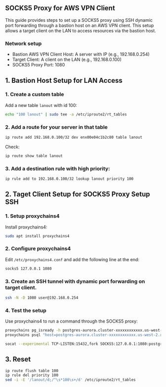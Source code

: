 ## SOCKS5 Proxy for AWS VPN Client
This guide provides steps to set up a SOCKS5 proxy using SSH dynamic port forwarding through a bastion host on an AWS VPN client. This setup allows a target client on the LAN to access resources via the bastion host.

### Network setup
- Bastion AWS VPN Client Host: A server with IP (e.g., 192.168.0.254)
- Target Client: A client on the LAN (e.g., 192.168.0.100)
- SOCKS5 Proxy Port: 1080

## 1. Bastion Host Setup for LAN Access

### 1. Create a custom table
Add a new table `lanout` with id 100:

```bash
echo "100 lanout" | sudo tee -a /etc/iproute2/rt_tables
```

### 2. Add a route for your server in that table
```bash
ip route add 192.168.0.100/32 dev enx00e04c1b2c80 table lanout
```

Check:
```bash
ip route show table lanout
```

### 3. Add a destination rule with high priority:
```bash
ip rule add to 192.168.0.100/32 lookup lanout priority 100
```

## 2. Taget Client Setup for SOCKS5 Proxy Setup SSH

### 1. Setup proxychains4
Install proxychains4:

```bash
sudo apt install proxychains4
```

### 2. Configure proxychains4
Edit `/etc/proxychains4.conf` and add the following line at the end:

```bash
socks5 127.0.0.1 1080
```

### 3. Create an SSH tunnel with dynamic port forwarding on target client.

```bash
ssh -N -D 1080 user@192.168.0.254
```

### 4. Test the setup
Use proxychains4 to run a command through the SOCKS5 proxy:
```bash
proxychains pg_isready -h postgres-aurora.cluster-xxxxxxxxxxxx.us-west-2.rds.amazonaws.com -p 5432 -t 5
proxychains psql "host=postgres-aurora.cluster-xxxxxxxxxxxx.us-west-2.rds.amazonaws.com  port=5432 dbname=postgres user=admin"
```

```bash
socat --experimental TCP-LISTEN:15432,fork SOCKS5:127.0.0.1:1080:postgres-aurora.cluster-xxxxxxxxxxxx.us-west-2.rds.amazonaws.com:5432
```

## 3. Reset
```bash
ip route flush table 100
ip rule del priority 100
sed -i -E '/lanout/d;/^\s*100\s+/d' /etc/iproute2/rt_tables
```
